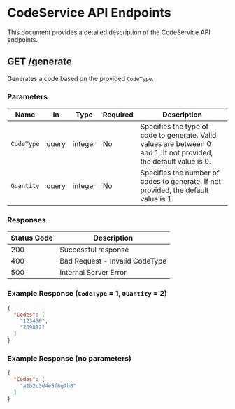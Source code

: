# CodeService API Endpoints

This document provides a detailed description of the CodeService API endpoints.

## GET /generate

Generates a code based on the provided `CodeType`.

### Parameters

| Name       | In    | Type    | Required | Description                                                                                                                              |
| ---------- | ----- | ------- | -------- | ---------------------------------------------------------------------------------------------------------------------------------------- |
| `CodeType` | query | integer | No       | Specifies the type of code to generate. Valid values are between 0 and 1. If not provided, the default value is 0.                                |
| `Quantity` | query | integer | No       | Specifies the number of codes to generate. If not provided, the default value is 1.                                                      |

### Responses

| Status Code | Description                  |
| ----------- | ---------------------------- |
| 200         | Successful response          |
| 400         | Bad Request - Invalid CodeType |
| 500         | Internal Server Error        |

### Example Response (`CodeType` = 1, `Quantity` = 2)

```json
{
  "Codes": [
    "123456",
    "789012"
  ]
}
```

### Example Response (no parameters)

```json
{
  "Codes": [
    "a1b2c3d4e5f6g7h8"
  ]
}
```
